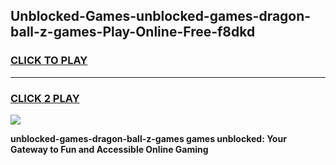 
## Unblocked-Games-unblocked-games-dragon-ball-z-games-Play-Online-Free-f8dkd
<h3>
<a href="https://premium76.site?title=unblocked-games-dragon-ball-z-games&ref=26A">CLICK TO PLAY</a></h3>
<hr>

<h3>
<a href="https://premium76.site?title=unblocked-games-dragon-ball-z-games&ref=26A">CLICK 2 PLAY</a>
  
</h3>

<a href="https://premium76.site?title=unblocked-games-dragon-ball-z-games&ref=26A"><img src="https://clearcache.store/games.png"></a>


**unblocked-games-dragon-ball-z-games games unblocked: Your Gateway to Fun and Accessible Online Gaming**
